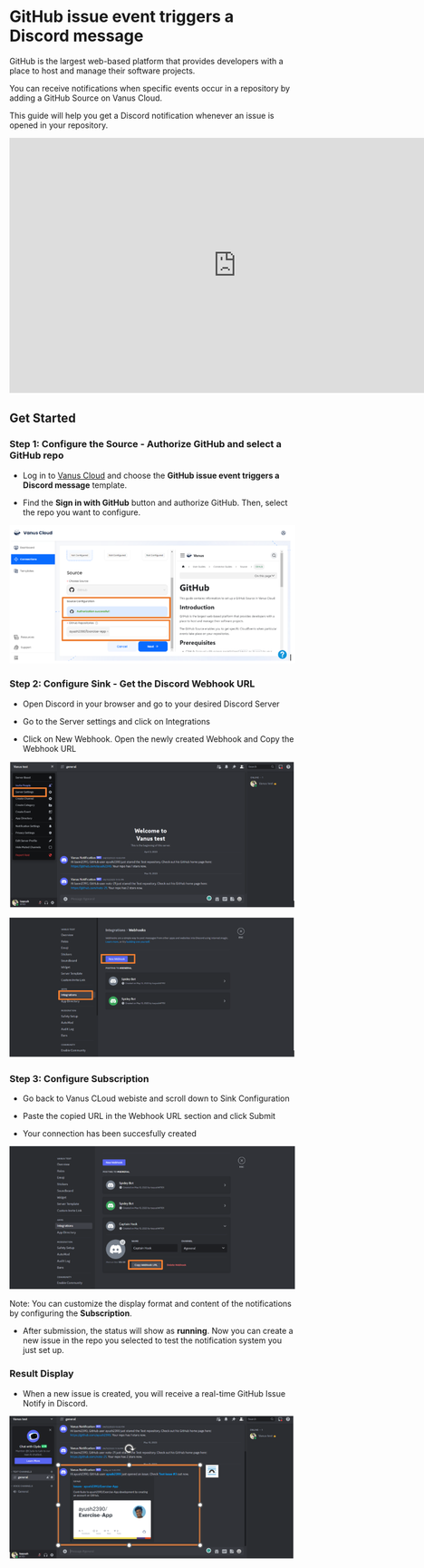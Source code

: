 # GitHub issue event triggers a Discord message

GitHub is the largest web-based platform that provides developers with a place to host and manage their software projects.

You can receive notifications when specific events occur in a repository by adding a GitHub Source on Vanus Cloud.

This guide will help you get a Discord notification whenever an issue is opened in your repository.

<iframe width="800" height="450" src="https://www.youtube.com/watch?v=CSelNeVjdlM" title="YouTube video player" frameBorder="0" allowFullScreen={true} allow="accelerometer; autoplay; clipboard-write; encrypted-media; gyroscope; picture-in-picture; web-share"></iframe>

## Get Started

### Step 1: Configure the Source - Authorize GitHub and select a GitHub repo

- Log in to [Vanus Cloud](https://cloud.vanus.ai/) and choose the **GitHub issue event triggers a Discord message** template.

- Find the **Sign in with GitHub** button and authorize GitHub. Then, select the repo you want to configure.

![1.png](imgs/github-issue-discord-1.PNG)
                

### Step 2: Configure Sink - Get the Discord Webhook URL

- Open Discord in your browser and go to your desired Discord Server

- Go to the Server settings and click on Integrations

- Click on New Webhook. Open the newly created Webhook and Copy the Webhook URL

![2.png](imgs/github-issue-discord-2.png)

![3.png](imgs/github-issue-discord-3.png)

### Step 3: Configure Subscription

- Go back to Vanus CLoud webiste and scroll down to Sink Configuration

- Paste the copied URL in the Webhook URL section and click Submit

- Your connection has been succesfully created

![4.png](imgs/github-issue-discord-4.png)

Note: You can customize the display format and content of the notifications by configuring the **Subscription**.

- After submission, the status will show as **running**. Now you can create a new issue in the repo you selected to test the notification system you just set up.

### Result Display

- When a new issue is created, you will receive a real-time GitHub Issue Notify in Discord.

![6.png](imgs/github-issue-discord-6.png)
